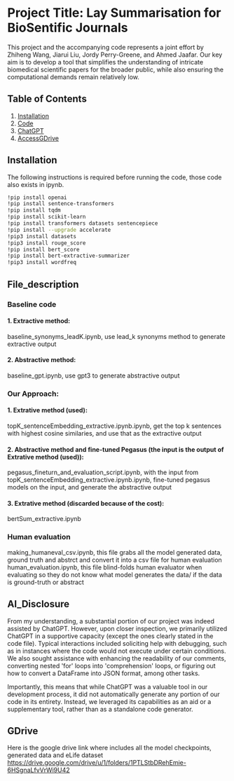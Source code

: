 # Project Title: Lay Summarisation for BioSentific Journals

This project and the accompanying code represents a joint effort by Zhiheng Wang, Jiarui Liu, Jordy Perry-Greene, and Ahmed Jaafar. Our key aim is to develop a tool that simplifies the understanding of intricate biomedical scientific papers for the broader public, while also ensuring the computational demands remain relatively low.

## Table of Contents

1. [Installation](#installation)
2. [Code](#file_description)
3. [ChatGPT](#AI_Disclosure)
4. [AccessGDrive](#GDrive)


## Installation

The following instructions is required before running the code, those code also exists in ipynb.

```bash
!pip install openai
!pip install sentence-transformers
!pip install tqdm
!pip install scikit-learn
!pip install transformers datasets sentencepiece
!pip install --upgrade accelerate
!pip3 install datasets
!pip3 install rouge_score
!pip install bert_score
!pip install bert-extractive-summarizer
!pip3 install wordfreq
```
## File_description
### Baseline code
#### 1. Extractive method: 
baseline_synonyms_leadK.ipynb, use lead_k synonyms method to generate extractive output
#### 2. Abstractive method: 
baseline_gpt.ipynb, use gpt3 to generate abstractive output

### Our Approach:
#### 1. Extrative method (used): 
topK_sentenceEmbedding_extractive.ipynb.ipynb, get the top k sentences with highest cosine similaries, and use that as the extractive output


#### 2. Abstractive method and fine-tuned Pegasus (the input is the output of Extrative method (used)): 
pegasus_fineturn_and_evaluation_script.ipynb, with the input from topK_sentenceEmbedding_extractive.ipynb.ipynb, fine-tuned pegasus models on the input, and generate the abstractive output

#### 3. Extrative method (discarded because of the cost):  
bertSum_extractive.ipynb

### Human evaluation
making_humaneval_csv.ipynb, this file grabs all the model generated data, ground truth and abstrct and convert it into a csv file for human evaluation
human_evaluation.ipynb, this file blind-folds human evaluator when evaluating so they do not know what model generates the data/ if the data is ground-truth or abstract

## AI_Disclosure
From my understanding, a substantial portion of our project was indeed assisted by ChatGPT. However, upon closer inspection, we primarily utilized ChatGPT in a supportive capacity (except the ones clearly stated in the code file). Typical interactions included soliciting help with debugging, such as in instances where the code would not execute under certain conditions. We also sought assistance with enhancing the readability of our comments, converting nested 'for' loops into 'comprehension' loops, or figuring out how to convert a DataFrame into JSON format, among other tasks. 

Importantly, this means that while ChatGPT was a valuable tool in our development process, it did not automatically generate any portion of our code in its entirety. Instead, we leveraged its capabilities as an aid or a supplementary tool, rather than as a standalone code generator.

## GDrive
Here is the google drive link where includes all the model checkpoints, generated data and eLife dataset
https://drive.google.com/drive/u/1/folders/1PTLStbDRehEmie-6HSgnaLfvVrWi9U42
